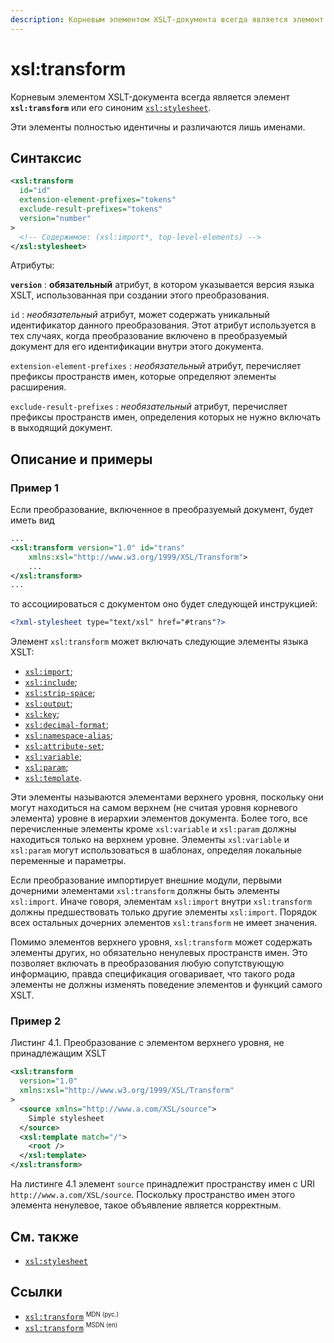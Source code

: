```yaml
---
description: Корневым элементом XSLT-документа всегда является элемент xsl:transform или его синоним xsl:stylesheet
---
```


# xsl:transform

Корневым элементом XSLT-документа всегда является элемент **`xsl:transform`** или его синоним [`xsl:stylesheet`](xsl-stylesheet.md).

Эти элементы полностью идентичны и различаются лишь именами.

## Синтаксис

```xml
<xsl:transform
  id="id"
  extension-element-prefixes="tokens"
  exclude-result-prefixes="tokens"
  version="number"
>
  <!-- Содержимое: (xsl:import*, top-level-elements) -->
</xsl:stylesheet>
```

Атрибуты:

**`version`**
: **обязательный** атрибут, в котором указывается версия языка XSLT, использованная при создании этого преобразования.

`id`
: _необязательный_ атрибут, может содержать уникальный идентификатор данного преобразования. Этот атрибут используется в тех случаях, когда преобразование включено в преобразуемый документ для его идентификации внутри этого документа.

`extension-element-prefixes`
: _необязательный_ атрибут, перечисляет префиксы пространств имен, которые определяют элементы расширения.

`exclude-result-prefixes`
: _необязательный_ атрибут, перечисляет префиксы пространств имен, определения которых не нужно включать в выходящий документ.

## Описание и примеры

### Пример 1

Если преобразование, включенное в преобразуемый документ, будет иметь вид

```xml
...
<xsl:transform version="1.0" id="trans"
    xmlns:xsl="http://www.w3.org/1999/XSL/Transform">
    ...
</xsl:transform>
...
```

то ассоциироваться с документом оно будет следующей инструкцией:

```xml
<?xml-stylesheet type="text/xsl" href="#trans"?>
```

Элемент `xsl:transform` может включать следующие элементы языка XSLT:

- [`xsl:import`](xsl-import.md);
- [`xsl:include`](xsl-include.md);
- [`xsl:strip-space`](xsl-strip-space.md);
- [`xsl:output`](xsl-output.md);
- [`xsl:key`](xsl-key.md);
- [`xsl:decimal-format`](xsl-decimal-format.md);
- [`xsl:namespace-alias`](xsl-namespace-alias.md);
- [`xsl:attribute-set`](xsl-attribute-set.md);
- [`xsl:variable`](xsl-variable.md);
- [`xsl:param`](xsl-param.md);
- [`xsl:template`](xsl-template.md).

Эти элементы называются элементами верхнего уровня, поскольку они могут находиться на самом верхнем (не считая уровня корневого элемента) уровне в иерархии элементов документа. Более того, все перечисленные элементы кроме `xsl:variable` и `xsl:param` должны находиться только на верхнем уровне. Элементы `xsl:variable` и `xsl:param` могут использоваться в шаблонах, определяя локальные переменные и параметры.

Если преобразование импортирует внешние модули, первыми дочерними элементами `xsl:transform` должны быть элементы `xsl:import`. Иначе говоря, элементам `xsl:import` внутри `xsl:transform` должны предшествовать только другие элементы `xsl:import`. Порядок всех остальных дочерних элементов `xsl:transform` не имеет значения.

Помимо элементов верхнего уровня, `xsl:transform` может содержать элементы других, но обязательно ненулевых пространств имен. Это позволяет включать в преобразования любую сопутствующую информацию, правда спецификация оговаривает, что такого рода элементы не должны изменять поведение элементов и функций самого XSLT.

### Пример 2

Листинг 4.1. Преобразование с элементом верхнего уровня, не принадлежащим XSLT

```xml
<xsl:transform
  version="1.0"
  xmlns:xsl="http://www.w3.org/1999/XSL/Transform"
>
  <source xmlns="http://www.a.com/XSL/source">
    Simple stylesheet
  </source>
  <xsl:template match="/">
    <root />
  </xsl:template>
</xsl:transform>
```

На листинге 4.1 элемент `source` принадлежит пространству имен с URI `http://www.a.com/XSL/source`. Поскольку пространство имен этого элемента ненулевое, такое объявление является корректным.

## См. также

- [`xsl:stylesheet`](xsl-stylesheet.md)

## Ссылки

- [`xsl:transform`](https://developer.mozilla.org/en/XSLT/transform) <sup><small>MDN (рус.)</small></sup>
- [`xsl:transform`](https://msdn.microsoft.com/en-us/library/ms256040.aspx) <sup><small>MSDN (en)</small></sup>
